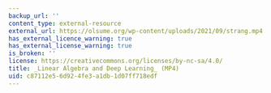 ```yaml
---
backup_url: ''
content_type: external-resource
external_url: https://olsume.org/wp-content/uploads/2021/09/strang.mp4
has_external_licence_warning: true
has_external_license_warning: true
is_broken: ''
license: https://creativecommons.org/licenses/by-nc-sa/4.0/
title: _Linear Algebra and Deep Learning_ (MP4)
uid: c87112e5-6d92-4fe3-a1db-1d07ff718edf
---
```

